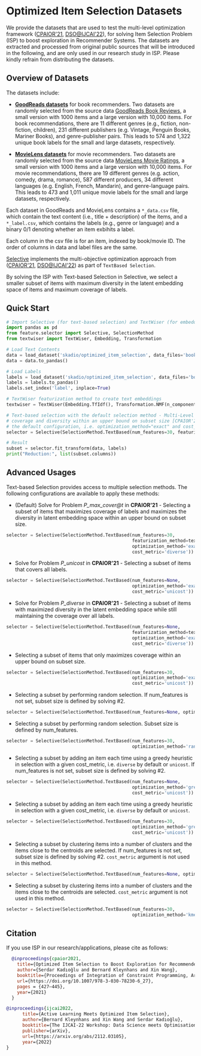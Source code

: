 # Optimized Item Selection Datasets

We provide the datasets that are used to test the multi-level optimization framework ([CPAIOR'21](https://link.springer.com/chapter/10.1007/978-3-030-78230-6_27), [DSO@IJCAI'22](https://arxiv.org/abs/2112.03105)), for solving Item Selection Problem (ISP) to boost exploration in Recommender Systems. The datasets are extracted and processed from original public sources that will be introduced in the following, and are only used in our research study in ISP. Please kindly refrain from distributing the datasets.

## Overview of Datasets
The datasets include:

* [**GoodReads datasets**](book_recommenders_data/) for book recommenders. Two datasets are randomly selected from the source data [GoodReads Book Reviews](https://dl.acm.org/doi/10.1145/3240323.3240369), a small version with 1000 items and a large version with 10,000 items. For book recommendations, there are 11 different genres (e.g., fiction, non-fiction, children), 231 different publishers (e.g. Vintage, Penguin Books, Mariner Books), and genre-publisher pairs. This leads to 574 and 1,322 unique book labels for the small and large datasets, respectively.

* [**MovieLens datasets**](movie_recommenders_data/) for movie recommenders. Two datasets are randomly selected from the source data [MovieLens Movie Ratings](https://dl.acm.org/doi/10.1145/2827872), a small version with 1000 items and a large version with 10,000 items. For movie recommendations, there are 19 different genres (e.g. action, comedy, drama, romance), 587 different producers, 34 different languages (e.g. English, French, Mandarin), and genre-language pairs. This leads to 473 and 1,011 unique movie labels for the small and large datasets, respectively.

Each dataset in GoodReads and MovieLens contains a `*_data.csv` file, which contain the text content (i.e., title + description) of the items, and a `*_label.csv`, which contains the labels (e.g., genre or language) and a binary 0/1 denoting whether an item exbihits a label. 

Each column in the csv file is for an item, indexed by book/movie ID. The order of columns in data and label files are the same.

[Selective](https://github.com/fidelity/selective) implements the multi-objective optimization approach from ([CPAIOR'21](https://link.springer.com/chapter/10.1007/978-3-030-78230-6_27), [DSO@IJCAI'22](https://arxiv.org/abs/2112.03105)) as part of `TextBased Selection`. 

By solving the ISP with Text-based Selection in Selective, we select a smaller subset of items with maximum diversity in the latent embedding space of items and maximum coverage of labels.

## Quick Start
```python
# Import Selective (for text-based selection) and TextWiser (for embedding space)
import pandas as pd
from feature.selector import Selective, SelectionMethod
from textwiser import TextWiser, Embedding, Transformation

# Load Text Contents
data = load_dataset('skadio/optimized_item_selection', data_files='book_recommenders_data/goodreads_1k_data.csv', split='train')
data = data.to_pandas()

# Load Labels 
labels = load_dataset('skadio/optimized_item_selection', data_files='book_recommenders_data/goodreads_1k_label.csv', split='train')
labels = labels.to_pandas()
labels.set_index('label', inplace=True)

# TextWiser featurization method to create text embeddings
textwiser = TextWiser(Embedding.TfIdf(), Transformation.NMF(n_components=20, random_state=1234))

# Text-based selection with the default selection method - Multi-Level Optimization that maximizes 
# coverage and diversity within an upper bound on subset size [CPAIOR'21, DSO@IJCAI'22], by choosing 
# the default configuration, i.e. optimization_method="exact" and cost_metric ="diverse".
selector = Selective(SelectionMethod.TextBased(num_features=30, featurization_method=textwiser))

# Result
subset = selector.fit_transform(data, labels)
print("Reduction:", list(subset.columns))
```
## Advanced Usages
Text-based Selection provides access to multiple selection methods. The following configurations are 
available to apply these methods:

- (Default) Solve for Problem *P_max_cover@t* in **CPAIOR'21** - Selecting a subset of items that 
maximizes coverage of labels and maximizes the diversity in latent embedding space within an upper 
bound on subset size.
```python
selector = Selective(SelectionMethod.TextBased(num_features=30, 
                                               featurization_method=textwiser,
                                               optimization_method='exact', 
                                               cost_metric='diverse'))
```
- Solve for Problem *P_unicost* in **CPAIOR'21** - Selecting a subset of items that covers all labels.
```python
selector = Selective(SelectionMethod.TextBased(num_features=None, 
                                               optimization_method='exact', 
                                               cost_metric='unicost'))
```
- Solve for Problem *P_diverse* in **CPAIOR'21** - Selecting a subset of items with maximized diversity 
in the latent embedding space while still maintaining the coverage over all labels.
```python
selector = Selective(SelectionMethod.TextBased(num_features=None,
                                               featurization_method=textwiser, 
                                               optimization_method='exact', 
                                               cost_metric='diverse'))
```
- Selecting a subset of items that only maximizes coverage within an upper bound on subset size.
```python
selector = Selective(SelectionMethod.TextBased(num_features=30, 
                                               optimization_method='exact', 
                                               cost_metric='unicost'))
```
- Selecting a subset by performing random selection. If num_features is not set, subset size is defined 
by solving #2.
```python
selector = Selective(SelectionMethod.TextBased(num_features=None, optimization_method='random'))
```
- Selecting a subset by performing random selection. Subset size is defined by num_features.
```python
selector = Selective(SelectionMethod.TextBased(num_features=30, 
                                               optimization_method='random'))
```
- Selecting a subset by adding an item each time using a greedy heuristic in selection with a given
cost_metric, i.e. `diverse` by default or `unicost`. If num_features is not set, subset size is defined 
by solving #2.
```python
selector = Selective(SelectionMethod.TextBased(num_features=None, 
                                               optimization_method='greedy',
                                               cost_metric='unicost'))
```
- Selecting a subset by adding an item each time using a greedy heuristic in selection with a given
cost_metric, i.e. `diverse` by default or `unicost`.
```python
selector = Selective(SelectionMethod.TextBased(num_features=30,
                                               optimization_method='greedy',
                                               cost_metric='unicost'))
```
- Selecting a subset by clustering items into a number of clusters and the items close to the centroids 
are selected. If num_features is not set, subset size is defined by solving #2. `cost_metric` argument 
is not used in this method.
```python
selector = Selective(SelectionMethod.TextBased(num_features=None, optimization_method='kmeans'))
```
- Selecting a subset by clustering items into a number of clusters and the items close to the centroids 
are selected. `cost_metric` argument is not used in this method.
```python
selector = Selective(SelectionMethod.TextBased(num_features=30,
                                               optimization_method='kmeans'))
```

## Citation
If you use ISP in our research/applications, please cite as follows:
```bibtex
  @inproceedings{cpaior2021,
    title={Optimized Item Selection to Boost Exploration for Recommender Systems},
    author={Serdar Kadıoğlu and Bernard Kleynhans and Xin Wang},
    booktitle={Proceedings of Integration of Constraint Programming, Artificial Intelligence, and Operations Research: 18th International Conference, CPAIOR 2021, Vienna, Austria, July 5–8, 2021},
    url={https://doi.org/10.1007/978-3-030-78230-6_27},
    pages = {427–445},
    year={2021}
  }
```

```bibtex
@inproceedings{ijcai2022,
      title={Active Learning Meets Optimized Item Selection}, 
      author={Bernard Kleynhans and Xin Wang and Serdar Kadıoğlu},
      booktitle={The IJCAI-22 Workshop: Data Science meets Optimisation}
      publisher={arXiv},
      url={https://arxiv.org/abs/2112.03105},
      year={2022}
}
```